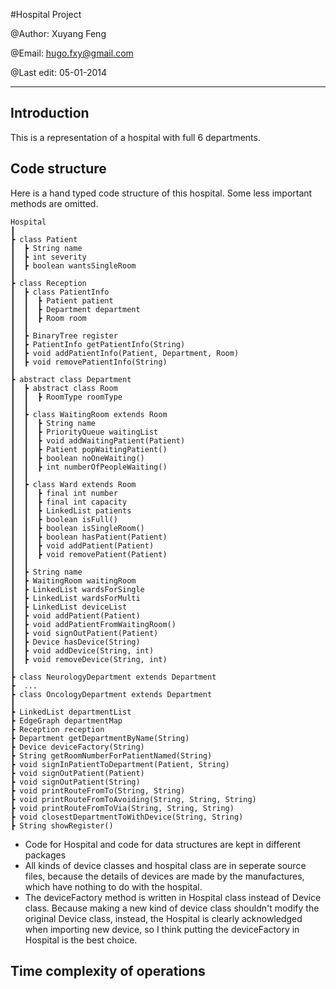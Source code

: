 #Hospital Project

@Author: Xuyang Feng

@Email: hugo.fxy@gmail.com

@Last edit: 05-01-2014

----------------

## Introduction

This is a representation of a hospital with full 6 departments. 

## Code structure

Here is a hand typed code structure of this hospital. Some less important methods are omitted.

	Hospital
	┃
	┣ class Patient
	┃  ┣ String name
	┃  ┣ int severity
	┃  ┣ boolean wantsSingleRoom
	┃
	┣ class Reception
	┃  ┣ class PatientInfo
	┃  ┃  ┣ Patient patient
	┃  ┃  ┣ Department department
	┃  ┃  ┣ Room room
	┃  ┃
	┃  ┣ BinaryTree register
	┃  ┣ PatientInfo getPatientInfo(String)
	┃  ┣ void addPatientInfo(Patient, Department, Room)
	┃  ┣ void removePatientInfo(String)
	┃
	┣ abstract class Department
	┃  ┣ abstract class Room
	┃  ┃  ┣ RoomType roomType
	┃  ┃  
	┃  ┣ class WaitingRoom extends Room
	┃  ┃  ┣ String name
	┃  ┃  ┣ PriorityQueue waitingList
	┃  ┃  ┣ void addWaitingPatient(Patient)
	┃  ┃  ┣ Patient popWaitingPatient()
	┃  ┃  ┣ boolean noOneWaiting()
	┃  ┃  ┣ int numberOfPeopleWaiting()
	┃  ┃
	┃  ┣ class Ward extends Room
	┃  ┃  ┣ final int number
	┃  ┃  ┣ final int capacity
	┃  ┃  ┣ LinkedList patients
	┃  ┃  ┣ boolean isFull()
	┃  ┃  ┣ boolean isSingleRoom()
	┃  ┃  ┣ boolean hasPatient(Patient)
	┃  ┃  ┣ void addPatient(Patient)
	┃  ┃  ┣ void removePatient(Patient)
	┃  ┃
	┃  ┣ String name
	┃  ┣ WaitingRoom waitingRoom
	┃  ┣ LinkedList wardsForSingle
	┃  ┣ LinkedList wardsForMulti
	┃  ┣ LinkedList deviceList
	┃  ┣ void addPatient(Patient)
	┃  ┣ void addPatientFromWaitingRoom()
	┃  ┣ void signOutPatient(Patient)
	┃  ┣ Device hasDevice(String)
	┃  ┣ void addDevice(String, int)
	┃  ┣ void removeDevice(String, int)
	┃  
	┣ class NeurologyDepartment extends Department
	┣  ...
	┣ class OncologyDepartment extends Department
	┃  
	┣ LinkedList departmentList  
	┣ EdgeGraph departmentMap  
	┣ Reception reception
	┣ Department getDepartmentByName(String)
	┣ Device deviceFactory(String)
	┣ String getRoomNumberForPatientNamed(String)
	┣ void signInPatientToDepartment(Patient, String)
	┣ void signOutPatient(Patient)
	┣ void signOutPatient(String)
	┣ void printRouteFromTo(String, String)
	┣ void printRouteFromToAvoiding(String, String, String)
	┣ void printRouteFromToVia(String, String, String)
	┣ void closestDepartmentToWithDevice(String, String)
	┣ String showRegister()	

* Code for Hospital and code for data structures are kept in different packages
* All kinds of device classes and hospital class are in seperate source files, because the details of devices are made by the manufactures, which have nothing to do with the hospital. 
* The deviceFactory method is written in Hospital class instead of Device class. Because making a new kind of device class shouldn't modify the original Device class, instead, the Hospital is clearly acknowledged when importing new device, so I think putting the deviceFactory in Hospital is the best choice.

## Time complexity of operations


